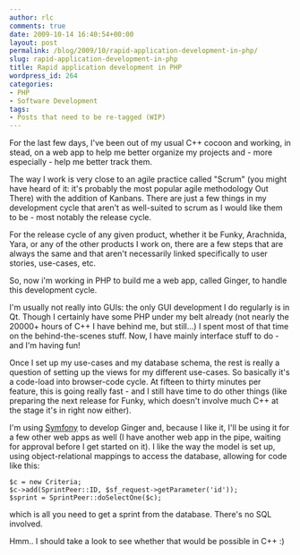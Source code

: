 ```yaml
---
author: rlc
comments: true
date: 2009-10-14 16:40:54+00:00
layout: post
permalink: /blog/2009/10/rapid-application-development-in-php/
slug: rapid-application-development-in-php
title: Rapid application development in PHP
wordpress_id: 264
categories:
- PHP
- Software Development
tags:
- Posts that need to be re-tagged (WIP)
---
```


For the last few days, I've been out of my usual C++ cocoon and working, in stead, on a web app to help me better organize my projects and - more especially - help me better track them.
<!--more-->
The way I work is very close to an agile practice called "Scrum" (you might have heard of it: it's probably the most popular agile methodology Out There) with the addition of Kanbans. There are just a few things in my development cycle that aren't as well-suited to scrum as I would like them to be - most notably the release cycle.

For the release cycle of any given product, whether it be Funky, Arachnida, Yara, or any of the other products I work on, there are a few steps that are always the same and that aren't necessarily linked specifically to user stories, use-cases, etc.

So, now i'm working in PHP to build me a web app, called Ginger, to handle this development cycle.

I'm usually not really into GUIs: the only GUI development I do regularly is in Qt. Though I certainly have some PHP under my belt already (not nearly the 20000+ hours of C++ I have behind me, but still...) I spent most of that time on the behind-the-scenes stuff. Now, I have mainly interface stuff to do - and I'm having fun!

Once I set up my use-cases and my database schema, the rest is really a question of setting up the views for my different use-cases. So basically it's a code-load into browser-code cycle. At fifteen to thirty minutes per feature, this is going really fast - and I still have time to do other things (like preparing the next release for Funky, which doesn't involve much C++ at the stage it's in right now either).

I'm using [Symfony](http://symfony-project.org) to develop Ginger and, because I like it, I'll be using it for a few other web apps as well (I have another web app in the pipe, waiting for approval before I get started on it). I like the way the model is set up, using object-relational mappings to access the database, allowing for code like this:
    
    $c = new Criteria;
    $c->add(SprintPeer::ID, $sf_request->getParameter('id'));
    $sprint = SprintPeer::doSelectOne($c);

which is all you need to get a sprint from the database. There's no SQL involved.

Hmm.. I should take a look to see whether that would be possible in C++ :)
